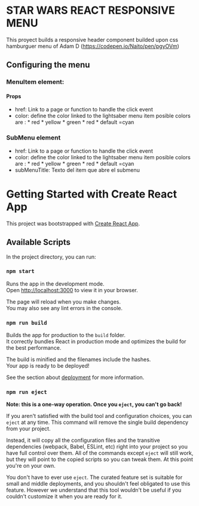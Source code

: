 # STAR WARS REACT RESPONSIVE MENU
This proyect builds a responsive header component builded upon css hamburguer menu of Adam D (https://codepen.io/Naito/pen/pgyOVm)

## Configuring the menu

### MenuItem element: 
#### Props

* href: Link to a page or function to handle the click event
* color: define the color linked to the lightsaber menu item 
    posible colors are : 
        * red
        * yellow
        * green
        * red
        * default =cyan

### SubMenu element
* href: Link to a page or function to handle the click event
* color: define the color linked to the lightsaber menu item 
    posible colors are : 
        * red
        * yellow
        * green
        * red
        * default =cyan
* subMenuTitle: Texto del item que abre el submenu



# Getting Started with Create React App

This project was bootstrapped with [Create React App](https://github.com/facebook/create-react-app).

## Available Scripts

In the project directory, you can run:

### `npm start`

Runs the app in the development mode.\
Open [http://localhost:3000](http://localhost:3000) to view it in your browser.

The page will reload when you make changes.\
You may also see any lint errors in the console.


### `npm run build`

Builds the app for production to the `build` folder.\
It correctly bundles React in production mode and optimizes the build for the best performance.

The build is minified and the filenames include the hashes.\
Your app is ready to be deployed!

See the section about [deployment](https://facebook.github.io/create-react-app/docs/deployment) for more information.

### `npm run eject`

**Note: this is a one-way operation. Once you `eject`, you can't go back!**

If you aren't satisfied with the build tool and configuration choices, you can `eject` at any time. This command will remove the single build dependency from your project.

Instead, it will copy all the configuration files and the transitive dependencies (webpack, Babel, ESLint, etc) right into your project so you have full control over them. All of the commands except `eject` will still work, but they will point to the copied scripts so you can tweak them. At this point you're on your own.

You don't have to ever use `eject`. The curated feature set is suitable for small and middle deployments, and you shouldn't feel obligated to use this feature. However we understand that this tool wouldn't be useful if you couldn't customize it when you are ready for it.

